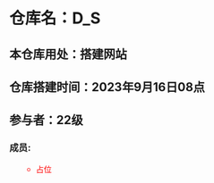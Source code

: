# 仓库名：D_S
## 本仓库用处：搭建网站
## 仓库搭建时间：2023年9月16日08点
## 参与者：22级
### 成员: 


<ul>
  <ul>
    <li style="color:red">占位</li>
  </ul>
</ul>
